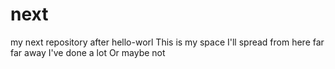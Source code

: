 # next
my next repository after hello-worl
This is my space
I'll spread from here
far far away
I've done a lot
Or maybe not
